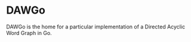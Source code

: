 DAWGo
=====

DAWGo is the home for a particular implementation of a Directed Acyclic Word Graph in Go.